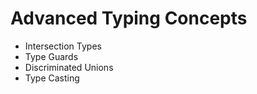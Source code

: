 # Advanced Typing Concepts

- Intersection Types
- Type Guards
- Discriminated Unions
- Type Casting
